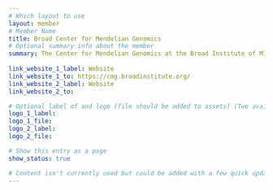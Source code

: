 ```yaml
---
# Which layout to use
layout: member
# Member Name
title: Broad Center for Mendelian Genomics
# Optional summary info about the member
summary: The Center for Mendelian Genomics at the Broad Institute of MIT and Harvard is a member of the GREGoR Consortium (Genomics Research to Elucidate the Genetics of Rare Disease) funded by the NHGRI (National Human Genome Research Institute), along with 5 other sites across the country. The central goals of the GREGoR consortium are to discover variants and genes underlying Mendelian diseases, to collaboratively facilitate gene discovery, validation and follow up, and to generate new methods for improving diagnosis across a wide spectrum of rare disorders. 
 
link_website_1_label: Website
link_website_1_to: https://cmg.broadinstitute.org/ 
link_website_2_label: Website
link_website_2_to:

# Optional label of and logo (file should be added to assets) (Two availble at the moment).
logo_1_label:
logo_1_file:
logo_2_label:
logo_2_file:

# Show this entry as a page
show_status: true

# Content isn't currently used but could be added with a few quick updates if needed to allow for pages
---
```

